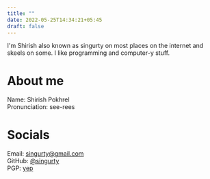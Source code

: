 ```yaml
---
title: ""
date: 2022-05-25T14:34:21+05:45
draft: false
---
```


I'm Shirish also known as singurty on most places on the internet and skeels on some. I like programming and computer-y stuff.

# About me
Name: Shirish Pokhrel  
Pronunciation: see-rees

# Socials
Email: singurty@gmail.com  
GitHub: [@singurty](https://github.com/singurty)  
PGP: [yep](/pgp.txt)  
